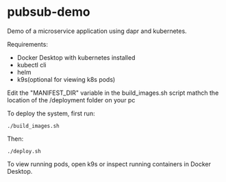 # pubsub-demo
Demo of a microservice application using dapr and kubernetes.

Requirements:
 - Docker Desktop with kubernetes installed
 - kubectl cli
 - helm
 - k9s(optional for viewing k8s pods)


Edit the "MANIFEST_DIR" variable in the build_images.sh script mathch the location of the /deployment folder on your pc

To deploy the system, first run:

```
./build_images.sh
```

Then:

```
./deploy.sh
```

To view running pods, open k9s or inspect running containers in Docker Desktop.
